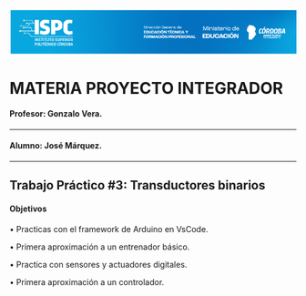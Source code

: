 ![alt text](../Recursos/Banner-ispc.png)

# MATERIA PROYECTO INTEGRADOR

#### Profesor: Gonzalo Vera.  
-------------------------------------
#### Alumno: José Márquez.
-------------------------------------
## Trabajo Práctico #3: Transductores binarios  

#### Objetivos  

• Practicas con el framework de Arduino en VsCode.  

• Primera aproximación a un entrenador básico.  

• Practica con sensores y actuadores digitales.  

• Primera aproximación a un controlador.  


